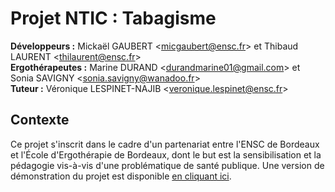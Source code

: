# Projet NTIC : Tabagisme

**Développeurs :** Mickaël GAUBERT <[micgaubert@ensc.fr](mailto:micgaubert@ensc.fr)> et Thibaud LAURENT <[thilaurent@ensc.fr](mailto:thilaurent@ensc.fr)><br/>
**Ergothérapeutes :** Marine DURAND <[durandmarine01@gmail.com](mailto:durandmarine01@gmail.com)> et Sonia SAVIGNY <[sonia.savigny@wanadoo.fr](sonia.savigny@wanadoo.fr)><br/>
**Tuteur :** Véronique LESPINET-NAJIB <[veronique.lespinet@ensc.fr](mailto:veronique.lespinet@ensc.fr)><br/>

## Contexte

Ce projet s'inscrit dans le cadre d'un partenariat entre l'ENSC de Bordeaux et l'École d'Ergothérapie de Bordeaux, dont le but est la sensibilisation et la pédagogie vis-à-vis d'une problématique de santé publique. Une version de démonstration du projet est disponible [en cliquant ici](https://grox2006.github.io/NTICTabagisme/).
